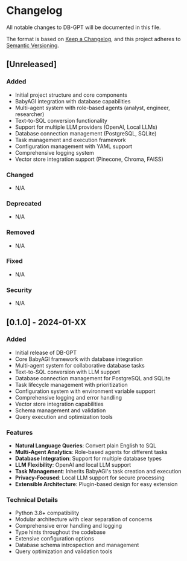 # Changelog

All notable changes to DB-GPT will be documented in this file.

The format is based on [Keep a Changelog](https://keepachangelog.com/en/1.0.0/),
and this project adheres to [Semantic Versioning](https://semver.org/spec/v2.0.0.html).

## [Unreleased]

### Added
- Initial project structure and core components
- BabyAGI integration with database capabilities
- Multi-agent system with role-based agents (analyst, engineer, researcher)
- Text-to-SQL conversion functionality
- Support for multiple LLM providers (OpenAI, Local LLMs)
- Database connection management (PostgreSQL, SQLite)
- Task management and execution framework
- Configuration management with YAML support
- Comprehensive logging system
- Vector store integration support (Pinecone, Chroma, FAISS)

### Changed
- N/A

### Deprecated
- N/A

### Removed
- N/A

### Fixed
- N/A

### Security
- N/A

## [0.1.0] - 2024-01-XX

### Added
- Initial release of DB-GPT
- Core BabyAGI framework with database integration
- Multi-agent system for collaborative database tasks
- Text-to-SQL conversion with LLM support
- Database connection management for PostgreSQL and SQLite
- Task lifecycle management with prioritization
- Configuration system with environment variable support
- Comprehensive logging and error handling
- Vector store integration capabilities
- Schema management and validation
- Query execution and optimization tools

### Features
- **Natural Language Queries**: Convert plain English to SQL
- **Multi-Agent Analytics**: Role-based agents for different tasks
- **Database Integration**: Support for multiple database types
- **LLM Flexibility**: OpenAI and local LLM support
- **Task Management**: Inherits BabyAGI's task creation and execution
- **Privacy-Focused**: Local LLM support for secure processing
- **Extensible Architecture**: Plugin-based design for easy extension

### Technical Details
- Python 3.8+ compatibility
- Modular architecture with clear separation of concerns
- Comprehensive error handling and logging
- Type hints throughout the codebase
- Extensive configuration options
- Database schema introspection and management
- Query optimization and validation tools 